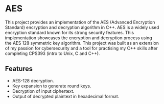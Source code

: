 # AES
This project provides an implementation of the AES (Advanced Encryption Standard) encryption and decryption algorithm in C++. AES is a widely used encryption standard known for its strong security features. This implementation showcases the encryption and decryption process using the AES 128 symmetric key algorithm. This project was built as an extension of my passion for cybersecurity and a tool for practising my C++ skills after completing CPS393 (intro to Unix, C and C++).

## Features

- AES-128 decryption.
- Key expansion to generate round keys.
- Decryption of input ciphertext.
- Output of decrypted plaintext in hexadecimal format.

